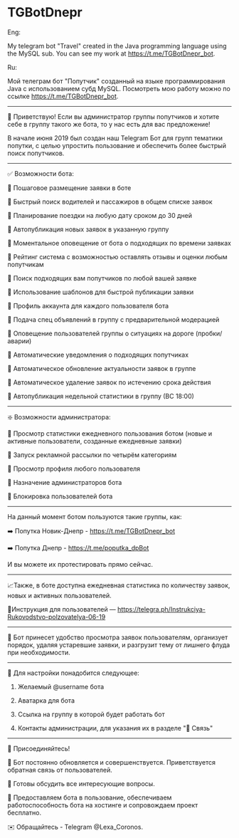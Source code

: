 # TGBotDnepr

Eng:

My telegram bot "Travel" created in the Java programming language using the MySQL sub. You can see my work at https://t.me/TGBotDnepr_bot.

Ru:

Мой телеграм бот "Попутчик" созданный на языке программирования Java с использованием субд MySQL. Посмотреть мою работу можно по ссылке https://t.me/TGBotDnepr_bot.

-----------------------------------

👋 Приветствую!
Если вы администратор группы попутчиков и хотите себе в группу такого же бота, то у нас есть для вас предложение!

В начале июня 2019 был создан наш Telegram Бот для групп тематики попутки, с целью упростить пользование и обеспечить более быстрый поиск попутчиков.

-----------------------------------

✅ Возможности бота: 

🔹 Пошаговое размещение заявки в боте

🔹 Быстрый поиск водителей и пассажиров в общем списке заявок

🔹 Планирование поездки на любую дату сроком до 30 дней 

🔹 Автопубликация новых заявок в указанную группу 

🔹 Моментальное оповещение от бота о подходящих по времени заявках

🔹 Рейтинг система с возможностью оставлять отзывы и оценки любым попутчикам

🔹 Поиск подходящих вам попутчиков по любой вашей заявке

🔹 Использование шаблонов для быстрой публикации заявки 

🔹 Профиль аккаунта для каждого пользователя бота

🔹 Подача спец объявлений в группу с предварительной модерацией

🔹 Оповещение пользователей группы о ситуациях на дороге (пробки/аварии)

🔹 Автоматические уведомления о подходящих попутчиках 

🔹 Автоматическое обновление актуальности заявок в группе 

🔹 Автоматическое удаление заявок по истечению срока действия 

🔹 Автопубликация недельной статистики в группу (ВС 18:00)

-----------------------------------

❇️ Возможности администратора:

🔸 Просмотр статистики ежедневного пользования ботом
(новые и активные пользователи, созданные ежедневные заявки)

🔸 Запуск рекламной рассылки по четырём категориям

🔸 Просмотр профиля любого пользователя

🔸 Назначение администраторов бота

🔸 Блокировка пользователей бота

-----------------------------------

На данный момент ботом пользуются такие группы, как:

➡️ Попутка Новик-Днепр - https://t.me/TGBotDnepr_bot

➡️ Попутка Днепр - https://t.me/poputka_dpBot

И вы можете их протестировать прямо сейчас.

-----------------------------------

📈Также, в боте доступна ежедневная статистика по количеству заявок, новых и активных пользователей.

📝Инструкция для пользователей — https://telegra.ph/Instrukciya-Rukovodstvo-polzovatelya-06-19

-----------------------------------

🔻 Бот принесет удобство просмотра заявок пользователям, организует порядок, удаляя устаревшие заявки, и разгрузит тему от лишнего флуда при необходимости.

-----------------------------------

📝 Для настройки понадобится следующее:

1. Желаемый @username бота

2. Аватарка для бота

3. Ссылка на группу в которой будет работать бот

4. Контакты администрации, для указания их в разделе "📧 Связь"

-----------------------------------

🔺 Присоединяйтесь!

💎 Бот постоянно обновляется и совершенствуется. Приветствуется обратная связь от пользователей.

💎 Готовы обсудить все интересующие вопросы.

💎 Предоставляем бота в пользование, обеспечиваем работоспособность бота на хостинге и сопровождаем проект бесплатно.

✉️ Обращайтесь - Telegram @Lexa_Coronos.
